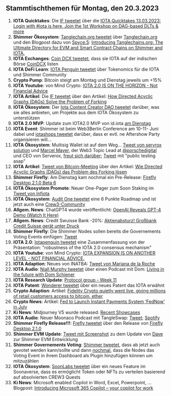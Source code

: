 ## Stammtischthemen für Montag, den 20.3.2023

1. **IOTA Quicktakes**: Die [IF tweetet](2023-03-20/README.md) über die [IOTA Quicktakes 13.03.2023: Login with #iota is here, Join the 1st Workshop on DAG-based DLTs & more](https://www.youtube.com/watch?v=SuQC6cWy7a0)
2. **Shimmer Ökosystem**: [Tanglechain.org tweetet](https://twitter.com/TangleChains/status/1635535969679036417?s=20) über [Tanglechain.org](https://www.tanglechains.org/?testnets=true) und den Blogpost dazu von [Spyce.5](https://twitter.com/SPYCE_5): [Introducing Tanglechains.org: The Ultimate Directory for EVM and Smart Contract Chains on Shimmer and IOTA.](https://medium.com/spyce5/introducing-tanglechains-org-2f34c5cb2450)
3. **IOTA Exchanges**: [Coin DCX tweetet](https://twitter.com/CoinDCX/status/1635271724160913409?s=20), dass sie IOTA auf der indischen Börse [CoinDCX](https://coindcx.com/) listen
4. **IOTA DeFi Learn**: [IOTA Penguin tweetet](https://twitter.com/iota_penguin/status/1635627310119256065?s=20) über Tokenomics für die IOTA und Shimmer Community
5. **Crypto Pump**: Bitcoin steigt am Montag und Dienstag jeweils um +15% 
6. **IOTA Youtube**: von Mind Crypto: [IOTA 2.0 IS ON THE HORIZON - Not Financial Advice](https://www.youtube.com/watch?v=_8FdB_2Zk14)
7. **IOTA Artikel**: Die [IF tweetet](https://twitter.com/iota/status/1635641940518551553?s=20) über den Artikel: [How Directed Acyclic Graphs (DAGs) Solve the Problem of Forking](https://beincrypto.com/learn/directed-acyclic-graphs/)
8. **IOTA Ökosystem**: Der [Iota Content Creator DAO tweetet](https://twitter.com/IOTAcontentDAO/status/1635666391092142083?s=20) darüber, was sie alles anbieten, um Projekte aus dem IOTA Ökosystem zu unterstützen
9. **IOTA 2.0 MVP**: Update zum IOTA2.0 MVP von id.iota [am Dienstag](https://twitter.com/id_iota/status/1635665965836021760?s=20)
10. **IOTA Event**: Shimmer ist beim Web3Berlin Conference am 10-11- Juni dabei und [iotashops tweetet](https://twitter.com/iotashop/status/1635652508126179329?s=20) darüber, dass er evtl. ne Aftershow Party organisieren will...
11. **IOTA Ökosystem**: Multisig Wallet ist auf dem Weg... [Tweet von servrox solution](https://twitter.com/servrox/status/1635716018889687060?s=20) und [Marcel Mayer](https://twitter.com/servrox1337), der Web3 Topic Lead at [@porschedigital](https://twitter.com/Porschedigital) und CEO von Serverox, [freut sich darüber](https://twitter.com/servrox1337/status/1635719888000909318?s=20); [Tweet](https://twitter.com/servrox/status/1635717041368727588?s=20) mit "public testing asap"
12. **IOTA Artikel**: [Tweet von Bitcoin-Meeting](https://twitter.com/Bitcoin_meeting/status/1635720390130507776?s=20) über den Artikel: [Wie Directed Acyclic Graphs (DAGs) das Problem des Forking lösen](https://steemit.com/iota/@uwe69/wie-directed-acyclic-graphs-dags-das-problem-des-forking-loesen)
13. **Shimmer Firefly**: Am Dienstag kam nochmal ein Pre-Release: [Firefly Desktop 2.1.0 Beta 6](https://github.com/iotaledger/firefly/releases/tag/desktop-2.1.0-beta-6)
14. **IOTA Ökosystem Promote**: Neuer One-Pager zum Soon Staking im [Tweet von Infiota](https://twitter.com/infiota/status/1635726649911136258?s=20) 
15. **IOTA Ökosystem**: [Audit One tweetet](https://twitter.com/auditone_team/status/1611288027539673092?s=20) eine 6 Punkte Roadmap und ist jetzt auch eine [Crew3-Community](https://crew3.xyz/c/auditone/invite/iyknuS0RJo9pX7iroP0CW)
16. **Allgem. News**: ChatGPT4 wurde veröffentlicht: [OpenAI Reveals GPT-4 Demo (Watch It Here)](https://www.youtube.com/watch?v=hdhZwyf24mE)
17. **Allgem. News**: Credit Swuisse Bank -20%: [Aktienabsturz! Großbank Credit Suisse gerät unter Druck](https://www.blocktrainer.de/credit-suisse-unter-druck/?twitter)
18. **Shimmer Firefly**: Die Shimmer Nodes sollen bereits die Governements Voting Events einfügen: [Tweet](https://twitter.com/Vrom14286662/status/1635917323633676288?s=20)
19. **IOTA 2.0**: [Iotapenguin tweetet](https://twitter.com/iota_penguin/status/1636002789380747264?s=20) eine Zusammenfassung von der Präsentation: "robustness of the IOTA 2.0 consensus mechanism" 
20. **IOTA Youtube**: von Mind Crypto: [IOTA EXPANSION IS ON ANOTHER LEVEL - NOT FINANCIAL ADVICE.](https://www.youtube.com/watch?v=ZXIDWcRYqRI)
21. **IOTA Adaption**: Neues von INATBA: [Tweet von Mariana de la Roche](https://twitter.com/Marianadlrw/status/1636037070446624770?s=20)
22. **IOTA Audio**: [Niall Murphy tweetet](https://twitter.com/nialltweet/status/1636063150813466628?s=20) über einen Podcast mit Dom: [Living in the future with Dom Schiener](https://open.spotify.com/episode/6e7AOOof5K7gPVw7z2yLlU)
23. **IOTA Research Update**: [Protocol group - Week 11](https://github.com/iotaledger/research-updates/discussions/71)
24. **IOTA Patent**: [Wonderer tweetet](https://twitter.com/Wondere12985276/status/1636090732715954176?s=20) über ein neues Patent das IOTA erwähnt
25. **Crypto Adaption**: Artikel: [Fidelity Crypto quietly went live, giving millions of retail customers access to bitcoin, ether](https://www.theblock.co/post/220298/fidelity-crypto-quietly-went-live-giving-millions-of-retail-customers-access-to-bitcoin-ether)
26. **Crypto News**: Artikel: [Fed to Launch Instant Payments System ‘FedNow’ in July](https://watcher.guru/news/fed-to-launch-instant-payments-system-fednow-in-july)
27. **Ki News**: Midjourney V5 wurde released: [Recent Showcases](https://www.midjourney.com/showcase/recent/)
28. **IOTA Audio**: Neuer Moonaco Podcast mit TangleSwap: [Tweet](https://twitter.com/MoonacoPodcast/status/1636325342360076289?s=20); [Spotify](https://open.spotify.com/episode/5GKFMN3UmmyiWt4GXakXZB?si=54HzG-jsROezZkVO6CG7Ow&nd=1&_branch_match_id=831471740586149876&utm_medium=sharing&_branch_referrer=H4sIAAAAAAAAA8soKSkottLXLy7IL8lMq9TLyczL1i8vKc9J8wnJSKlMAgDxAq8fIAAAAA%3D%3D)
29. **Shimmer Firefly Release!!!**: [Frefly tweetet](https://twitter.com/fireflywallet/status/1636340376028995584?s=20) über den Release von [Firefly Desktop 2.1.0](https://github.com/iotaledger/firefly/releases/tag/desktop-2.1.0)
30. **Shimmer EVM Update**: [Tweet mit Screenshot](https://twitter.com/Vrom14286662/status/1636343953707376645?s=20) zu dem Update von [Dave](https://twitter.com/fijter) zur Shimmer EVM Entwicklung
31. **Shimmer Governements Voting**: [Shimmer tweetet](https://twitter.com/shimmernet/status/1636351621159587840?s=20), dass ab jetzt auch gevotet werden kann/sollte und dann [nochmal](https://twitter.com/shimmernet/status/1636351636913135618?s=20), dass die Nodes das Voting Event in ihrem Dashboard als Plugin hinzufügen können um mitzuzählen
32. **IOTA Ökosystem**: [SoonLabs tweetet](https://twitter.com/soon_labs/status/1636453142442442752?s=20) über ein neues Feature im Soonaverse, dass es ermöglicht Token oder NFTs zu verteilen basierend auf absolvierten CREW3 Quests
33. **Ki News**: Microsoft enabled Copilot in Word, Excel, Powerpoint, ...  Blogpost: [Introducing Microsoft 365 Copilot – your copilot for work](https://blogs.microsoft.com/blog/2023/03/16/introducing-microsoft-365-copilot-your-copilot-for-work/)




